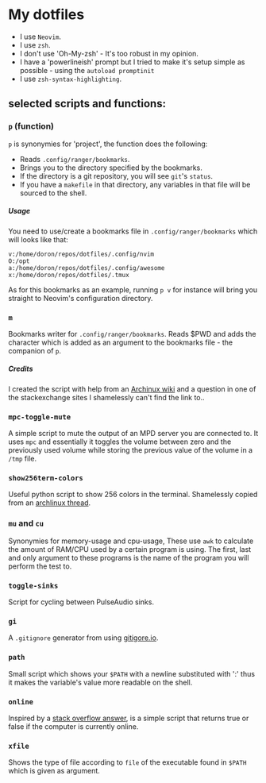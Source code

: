 # My dotfiles

* I use `Neovim`.
* I use `zsh`.
* I don't use 'Oh-My-zsh' - It's too robust in my opinion.
* I have a 'powerlineish' prompt but I tried to make it's setup simple as possible - using the `autoload promptinit`
* I use `zsh-syntax-highlighting`.

## selected scripts and functions:
### `p` (function)
`p` is synonymies for 'project', the function does the following:
* Reads `.config/ranger/bookmarks`.
* Brings you to the directory specified by the bookmarks.
* If the directory is a git repository, you will see `git`'s `status`.
* If you have a `makefile` in that directory, any variables in that file will be sourced to the shell.

##### Usage
You need to use/create a bookmarks file in `.config/ranger/bookmarks` which will looks like that:
```
v:/home/doron/repos/dotfiles/.config/nvim
O:/opt
a:/home/doron/repos/dotfiles/.config/awesome
x:/home/doron/repos/dotfiles/.tmux
```
As for this bookmarks as an example, running `p v` for instance will bring you straight to Neovim's configuration directory.

### `m`
Bookmarks writer for `.config/ranger/bookmarks`. Reads $PWD and adds the character which is added as an argument to the bookmarks file - the companion of `p`.

##### Credits
I created the script with help from an [Archinux wiki](https://wiki.archlinux.org/index.php/taking_a_screenshot#ImageMagick.2FGraphicsMagick) and a question in one of the stackexchange sites I shamelessly can't find the link to..

### `mpc-toggle-mute`
A simple script to mute the output of an MPD server you are connected to. It uses `mpc` and essentially it toggles the volume between zero and the previously used volume while storing the previous value of the volume in a `/tmp` file.

### `show256term-colors`
Useful python script to show 256 colors in the terminal. Shamelessly copied from an [archlinux thread](https://bbs.archlinux.org/viewtopic.php?id=101509).

### `mu` and `cu`
Synonymies for memory-usage and cpu-usage, These use `awk` to calculate the amount of RAM/CPU used by a certain program is using. The first, last and only argument to these programs is the name of the program you will perform the test to.

### `toggle-sinks`
Script for cycling between PulseAudio sinks.

### `gi`
A `.gitignore` generator from using [gitigore.io](https://gitignore.io).

### `path`
Small script which shows your `$PATH` with a newline substituted with ':' thus it makes the variable's value more readable on the shell.

### `online`
Inspired by a [stack overflow answer](http://stackoverflow.com/a/14939373/4935114), is a simple script that returns true or false if the computer is currently online.

### `xfile`
Shows the type of file according to `file` of the executable found in `$PATH` which is given as argument.
